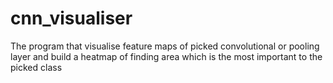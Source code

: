 # cnn_visualiser
The program that visualise feature maps of picked convolutional or pooling layer and build a heatmap of finding area which is the most important to the picked class
